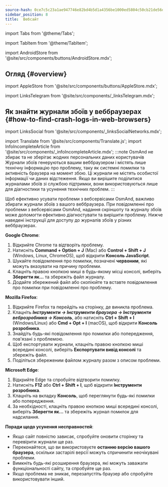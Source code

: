 ```yaml
---
source-hash: 0ce7c5c23a1ae947746e82bd4b5d1a4356be1000ed5804c50cb21de56d29d68d
sidebar_position: 8
title:  Вебсайт
---
```


import Tabs from '@theme/Tabs';

import TabItem from '@theme/TabItem';

import AndroidStore from '@site/src/components/buttons/AndroidStore.mdx';
## Огляд {#overview}
import AppleStore from '@site/src/components/buttons/AppleStore.mdx';

import LinksTelegram from '@site/src/components/_linksTelegram.mdx';
## Як знайти журнали збоїв у веббраузерах {#how-to-find-crash-logs-in-web-browsers}
import LinksSocial from '@site/src/components/_linksSocialNetworks.mdx';

import Translate from '@site/src/components/Translate.js';
import InfoIncompleteArticle from '@site/src/components/_infoIncompleteArticle.mdx';
:::note OsmAnd не збирає та не зберігає жодних персональних даних користувачів
Журнали збоїв генеруються вашим веббраузером і містять лише технічну інформацію про проблему, таку як системні помилки та активність браузера на момент збою. Ці журнали не містять особистої інформації чи даних відстеження.
Якщо ви вирішите поділитися журналами збоїв зі службою підтримки, вони використовуються лише для діагностики та усунення технічних проблем.
:::

Щоб ефективно усувати проблеми з вебсервісами OsmAnd, важливо збирати журнали збоїв з вашого веббраузера. При повідомленні про проблеми з вебсервісами OsmAnd, надання скріншоту та журналу збоїв може допомогти ефективно діагностувати та вирішити проблему. Нижче наведені інструкції для доступу до журналів збоїв у різних веббраузерах.

**Google Chrome**:

1. Відкрийте Chrome та відтворіть проблему.
2. Натисніть **Command + Option + J** (Mac) або **Control + Shift + J** (Windows, Linux, ChromeOS), щоб відкрити **Консоль JavaScript**.
3. Шукайте повідомлення про помилки, позначені **червоним**, які можуть вказувати на причину проблеми.
4. Клацніть правою кнопкою миші в будь-якому місці консолі, виберіть **Зберегти як…** та збережіть файл журналу.
5. Додайте збережений файл або скопіюйте та вставте повідомлення про помилки при повідомленні про проблему.

**Mozilla Firefox**:

1. Відкрийте Firefox та перейдіть на сторінку, де виникла проблема.
2. Клацніть ***Інструменти → Інструменти браузера → Інструменти веброзробника → Консоль***, або натисніть **Ctrl + Shift + I** (Windows/Linux) або **Cmd + Opt + I** (macOS), щоб відкрити **Консоль розробника**.
3. Знайдіть будь-які повідомлення про помилки або попередження, пов'язані з проблемою.
4. Щоб експортувати журнали, клацніть правою кнопкою миші всередині консолі, виберіть **Експортувати вивід консолі** та збережіть файл.
5. Поділіться збереженим файлом журналу разом з описом проблеми.

**Microsoft Edge**:

1. Відкрийте Edge та спробуйте відтворити помилку.
2. Натисніть **F12** або **Ctrl + Shift + I**, щоб відкрити **Інструменти розробника**.
3. Клацніть на вкладку **Консоль**, щоб переглянути будь-які помилки або попередження.
4. За необхідності, клацніть правою кнопкою миші всередині консолі, виберіть **Зберегти як…** та збережіть журнал помилок для надсилання.

**Поради щодо усунення несправностей**:

- Якщо сайт повністю зависає, спробуйте оновити сторінку та перевірити журнали ще раз.
- Переконайтеся, що ви використовуєте **останню версію вашого браузера**, оскільки застарілі версії можуть спричинити неочікувані проблеми.
- Вимкніть будь-які розширення браузера, які можуть заважати функціональності сайту, та спробуйте ще раз.
- Якщо проблема не зникає, перезапустіть браузер або спробуйте використовувати інший.